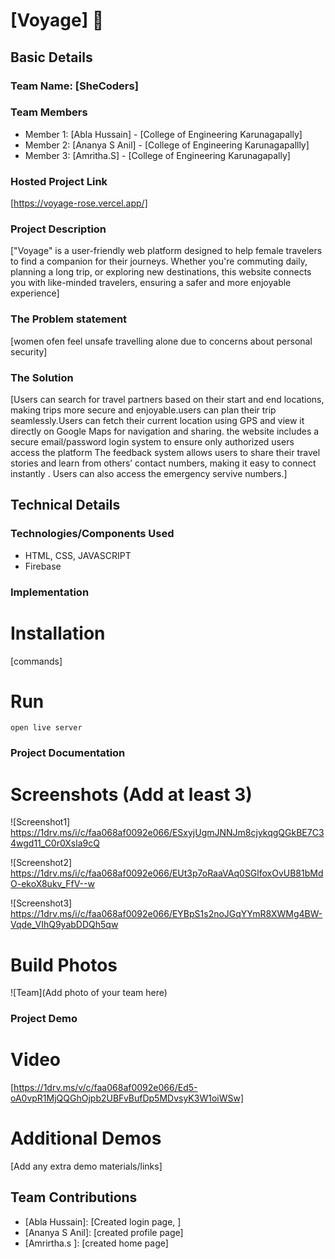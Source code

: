 ﻿# [Voyage] 🎯


## Basic Details
### Team Name: [SheCoders]


### Team Members
- Member 1: [Abla Hussain] - [College of Engineering Karunagapally]
- Member 2: [Ananya S Anil] - [College of Engineering Karunagapallly]
- Member 3: [Amritha.S] - [College of Engineering Karunagapally]

### Hosted Project Link
[https://voyage-rose.vercel.app/]

### Project Description
 ["Voyage" is a user-friendly web platform designed to help female travelers to find a companion for their journeys. Whether you're commuting daily, planning a long trip, or exploring new destinations, this website connects you with like-minded travelers, ensuring a safer and more enjoyable experience]


### The Problem statement
[women ofen feel unsafe travelling alone due to concerns about personal security]

### The Solution
[Users can search for travel partners based on their start and end locations, making trips more secure and enjoyable.users can plan their trip seamlessly.Users can fetch their current location using GPS and view it directly on Google Maps for navigation and sharing. the website includes a secure email/password login system to ensure only authorized users access the platform The feedback system allows users to share their travel stories and learn from others’ contact numbers, making it easy to connect instantly . Users can also access the emergency servive numbers.]

## Technical Details
### Technologies/Components Used
- HTML, CSS, JAVASCRIPT
- Firebase


### Implementation

# Installation
[commands]

# Run
```
open live server
```

### Project Documentation


# Screenshots (Add at least 3)
![Screenshot1] https://1drv.ms/i/c/faa068af0092e066/ESxyjUgmJNNJm8cjykqgQGkBE7C34wgd11_C0r0Xsla9cQ

![Screenshot2] https://1drv.ms/i/c/faa068af0092e066/EUt3p7oRaaVAq0SGlfoxOvUB81bMdO-ekoX8ukv_FfV--w

![Screenshot3] https://1drv.ms/i/c/faa068af0092e066/EYBpS1s2noJGqYYmR8XWMg4BW-Vqde_VIhQ9yabDDQh5qw


# Build Photos
![Team](Add photo of your team here)


### Project Demo
# Video
[https://1drv.ms/v/c/faa068af0092e066/Ed5-oA0vpR1MjQQGhOjpb2UBFvBufDp5MDvsyK3W1oiWSw]


# Additional Demos
[Add any extra demo materials/links]

## Team Contributions
- [Abla Hussain]: [Created login page, ]
- [Ananya S Anil]: [created profile page]
- [Amrirtha.s ]: [created home page]

